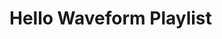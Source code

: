 # Hello Waveform Playlist

<ClientOnly>
<MultiTrack :urls="tracklist"></MultiTrack>
</ClientOnly>

<script>
export default {
  computed: {
    tracklist: function () {
      var trackstoload = []
      trackstoload.push(
            { 'name': "vocals",
              'solo': false,
              'mute': false,
              'file': "public/other.m4a"
            },
            { 'name': "drums",
              'solo': false,
              'mute': false,
              'file': "public/other.m4a"
            }

      )

      return trackstoload
    }
  }
}
</script>
